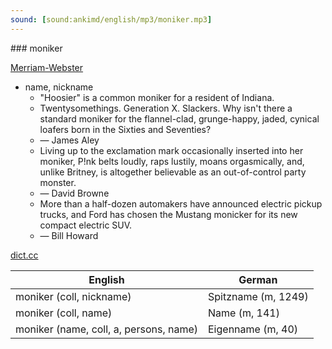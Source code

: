 ```yaml
---
sound: [sound:ankimd/english/mp3/moniker.mp3]
---
```


\### moniker

[Merriam-Webster](https://www.merriam-webster.com/dictionary/moniker)

- name, nickname
    - "Hoosier" is a common moniker for a resident of Indiana.
    - Twentysomethings. Generation X. Slackers. Why isn't there a standard moniker for the flannel-clad, grunge-happy, jaded, cynical loafers born in the Sixties and Seventies?
    - — James Aley
    - Living up to the exclamation mark occasionally inserted into her moniker, P!nk belts loudly, raps lustily, moans orgasmically, and, unlike Britney, is altogether believable as an out-of-control party monster.
    - — David Browne
    - More than a half-dozen automakers have announced electric pickup trucks, and Ford has chosen the Mustang monicker for its new compact electric SUV.
    - — Bill Howard

[dict.cc](https://www.dict.cc/moniker)

| English        | German       |
| -------------- | ------------ |
| moniker (coll, nickname) | Spitzname (m, 1249) |
| moniker (coll, name) | Name (m, 141) |
| moniker (name, coll, a, persons, name) | Eigenname (m, 40) |
